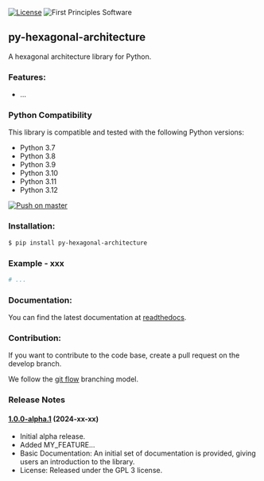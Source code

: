 [![License](https://img.shields.io/badge/License-GPLv3-blue.svg)](https://www.gnu.org/licenses/gpl-3.0.html)
![First Principles Software](https://img.shields.io/badge/Powered_by-First_Principles_Software-blue)

## py-hexagonal-architecture

A hexagonal architecture library for Python.

### Features:

- ...

### Python Compatibility

This library is compatible and tested with the following Python versions:

- Python 3.7
- Python 3.8
- Python 3.9
- Python 3.10
- Python 3.11
- Python 3.12

[![Push on master](https://github.com/runemalm/py-hexagonal-architecture/actions/workflows/master.yml/badge.svg?branch=master)](https://github.com/runemalm/py-hexagonal-architecture/actions/workflows/master.yml)
  
### Installation:
  
```bash
$ pip install py-hexagonal-architecture
```
  
### Example - xxx

```python
# ...
```

### Documentation:
  
You can find the latest documentation at [readthedocs](https://py-hexagonal-architecture.readthedocs.io/en/latest/).

### Contribution:
  
If you want to contribute to the code base, create a pull request on the develop branch.

We follow the [git flow](https://nvie.com/posts/a-successful-git-branching-model/) branching model.
  
### Release Notes

#### [1.0.0-alpha.1](https://github.com/runemalm/py-hexagonal-architecture/releases/tag/v1.0.0-alpha.1) (2024-xx-xx)

- Initial alpha release.
- Added MY_FEATURE...
- Basic Documentation: An initial set of documentation is provided, giving users an introduction to the library.
- License: Released under the GPL 3 license.
